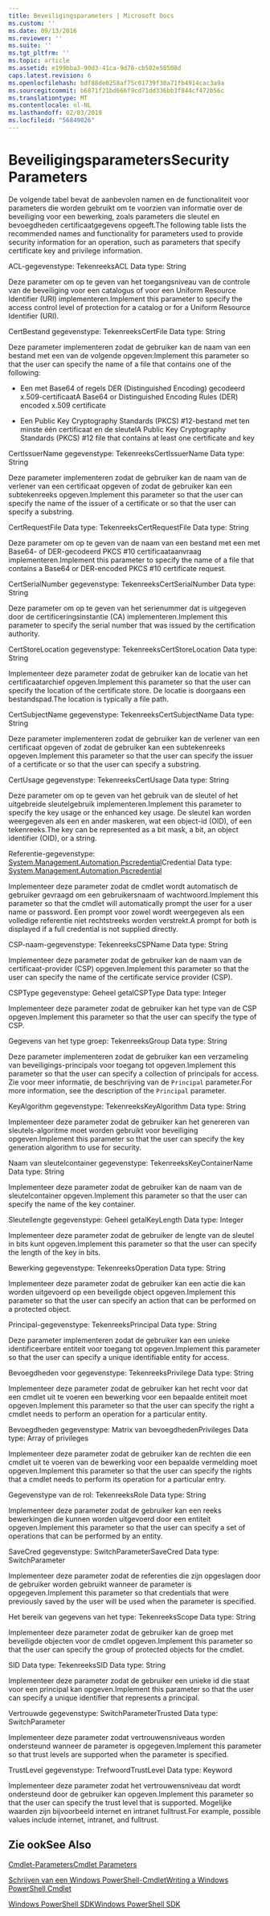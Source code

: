 ```yaml
---
title: Beveiligingsparameters | Microsoft Docs
ms.custom: ''
ms.date: 09/13/2016
ms.reviewer: ''
ms.suite: ''
ms.tgt_pltfrm: ''
ms.topic: article
ms.assetid: e199bba3-90d3-41ca-9d78-cb502e58508d
caps.latest.revision: 6
ms.openlocfilehash: bdf88de0258af75c01739f30a71fb4914cac3a9a
ms.sourcegitcommit: b6871f21bd666f9cd71dd336bb3f844cf472b56c
ms.translationtype: MT
ms.contentlocale: nl-NL
ms.lasthandoff: 02/03/2019
ms.locfileid: "56849026"
---
```

# <a name="security-parameters"></a><span data-ttu-id="57f10-102">Beveiligingsparameters</span><span class="sxs-lookup"><span data-stu-id="57f10-102">Security Parameters</span></span>

<span data-ttu-id="57f10-103">De volgende tabel bevat de aanbevolen namen en de functionaliteit voor parameters die worden gebruikt om te voorzien van informatie over de beveiliging voor een bewerking, zoals parameters die sleutel en bevoegdheden certificaatgegevens opgeeft.</span><span class="sxs-lookup"><span data-stu-id="57f10-103">The following table lists the recommended names and functionality for parameters used to provide security information for an operation, such as parameters that specify certificate key and privilege information.</span></span>

<span data-ttu-id="57f10-104">ACL-gegevenstype: Tekenreeks</span><span class="sxs-lookup"><span data-stu-id="57f10-104">ACL Data type: String</span></span>

<span data-ttu-id="57f10-105">Deze parameter om op te geven van het toegangsniveau van de controle van de beveiliging voor een catalogus of voor een Uniform Resource Identifier (URI) implementeren.</span><span class="sxs-lookup"><span data-stu-id="57f10-105">Implement this parameter to specify the access control level of protection for a catalog or for a Uniform Resource Identifier (URI).</span></span>

<span data-ttu-id="57f10-106">CertBestand gegevenstype: Tekenreeks</span><span class="sxs-lookup"><span data-stu-id="57f10-106">CertFile Data type: String</span></span>

<span data-ttu-id="57f10-107">Deze parameter implementeren zodat de gebruiker kan de naam van een bestand met een van de volgende opgeven:</span><span class="sxs-lookup"><span data-stu-id="57f10-107">Implement this parameter so that the user can specify the name of a file that contains one of the following:</span></span>

- <span data-ttu-id="57f10-108">Een met Base64 of regels DER (Distinguished Encoding) gecodeerd x.509-certificaat</span><span class="sxs-lookup"><span data-stu-id="57f10-108">A Base64 or Distinguished Encoding Rules (DER) encoded x.509 certificate</span></span>

- <span data-ttu-id="57f10-109">Een Public Key Cryptography Standards (PKCS) #12-bestand met ten minste één certificaat en de sleutel</span><span class="sxs-lookup"><span data-stu-id="57f10-109">A Public Key Cryptography Standards (PKCS) #12 file that contains at least one certificate and key</span></span>

<span data-ttu-id="57f10-110">CertIssuerName gegevenstype: Tekenreeks</span><span class="sxs-lookup"><span data-stu-id="57f10-110">CertIssuerName Data type: String</span></span>

<span data-ttu-id="57f10-111">Deze parameter implementeren zodat de gebruiker kan de naam van de verlener van een certificaat opgeven of zodat de gebruiker kan een subtekenreeks opgeven.</span><span class="sxs-lookup"><span data-stu-id="57f10-111">Implement this parameter so that the user can specify the name of the issuer of a certificate or so that the user can specify a substring.</span></span>

<span data-ttu-id="57f10-112">CertRequestFile Data type: Tekenreeks</span><span class="sxs-lookup"><span data-stu-id="57f10-112">CertRequestFile Data type: String</span></span>

<span data-ttu-id="57f10-113">Deze parameter om op te geven van de naam van een bestand met een met Base64- of DER-gecodeerd PKCS #10 certificaataanvraag implementeren.</span><span class="sxs-lookup"><span data-stu-id="57f10-113">Implement this parameter to specify the name of a file that contains a Base64 or DER-encoded PKCS #10 certificate request.</span></span>

<span data-ttu-id="57f10-114">CertSerialNumber gegevenstype: Tekenreeks</span><span class="sxs-lookup"><span data-stu-id="57f10-114">CertSerialNumber Data type: String</span></span>

<span data-ttu-id="57f10-115">Deze parameter om op te geven van het serienummer dat is uitgegeven door de certificeringsinstantie (CA) implementeren.</span><span class="sxs-lookup"><span data-stu-id="57f10-115">Implement this parameter to specify the serial number that was issued by the certification authority.</span></span>

<span data-ttu-id="57f10-116">CertStoreLocation gegevenstype: Tekenreeks</span><span class="sxs-lookup"><span data-stu-id="57f10-116">CertStoreLocation Data type: String</span></span>

<span data-ttu-id="57f10-117">Implementeer deze parameter zodat de gebruiker kan de locatie van het certificaatarchief opgeven.</span><span class="sxs-lookup"><span data-stu-id="57f10-117">Implement this parameter so that the user can specify the location of the certificate store.</span></span> <span data-ttu-id="57f10-118">De locatie is doorgaans een bestandspad.</span><span class="sxs-lookup"><span data-stu-id="57f10-118">The location is typically a file path.</span></span>

<span data-ttu-id="57f10-119">CertSubjectName gegevenstype: Tekenreeks</span><span class="sxs-lookup"><span data-stu-id="57f10-119">CertSubjectName Data type: String</span></span>

<span data-ttu-id="57f10-120">Deze parameter implementeren zodat de gebruiker kan de verlener van een certificaat opgeven of zodat de gebruiker kan een subtekenreeks opgeven.</span><span class="sxs-lookup"><span data-stu-id="57f10-120">Implement this parameter so that the user can specify the issuer of a certificate or so that the user can specify a substring.</span></span>

<span data-ttu-id="57f10-121">CertUsage gegevenstype: Tekenreeks</span><span class="sxs-lookup"><span data-stu-id="57f10-121">CertUsage Data type: String</span></span>

<span data-ttu-id="57f10-122">Deze parameter om op te geven van het gebruik van de sleutel of het uitgebreide sleutelgebruik implementeren.</span><span class="sxs-lookup"><span data-stu-id="57f10-122">Implement this parameter to specify the key usage or the enhanced key usage.</span></span> <span data-ttu-id="57f10-123">De sleutel kan worden weergegeven als een en ander maskeren, wat een object-id (OID), of een tekenreeks.</span><span class="sxs-lookup"><span data-stu-id="57f10-123">The key can be represented as a bit mask, a bit, an object identifier (OID), or a string.</span></span>

<span data-ttu-id="57f10-124">Referentie-gegevenstype: [System.Management.Automation.Pscredential](/dotnet/api/System.Management.Automation.PSCredential)</span><span class="sxs-lookup"><span data-stu-id="57f10-124">Credential Data type: [System.Management.Automation.Pscredential](/dotnet/api/System.Management.Automation.PSCredential)</span></span>

<span data-ttu-id="57f10-125">Implementeer deze parameter zodat de cmdlet wordt automatisch de gebruiker gevraagd om een gebruikersnaam of wachtwoord.</span><span class="sxs-lookup"><span data-stu-id="57f10-125">Implement this parameter so that the cmdlet will automatically prompt the user for a user name or password.</span></span> <span data-ttu-id="57f10-126">Een prompt voor zowel wordt weergegeven als een volledige referentie niet rechtstreeks worden verstrekt.</span><span class="sxs-lookup"><span data-stu-id="57f10-126">A prompt for both is displayed if a full credential is not supplied directly.</span></span>

<span data-ttu-id="57f10-127">CSP-naam-gegevenstype: Tekenreeks</span><span class="sxs-lookup"><span data-stu-id="57f10-127">CSPName Data type: String</span></span>

<span data-ttu-id="57f10-128">Implementeer deze parameter zodat de gebruiker kan de naam van de certificaat-provider (CSP) opgeven.</span><span class="sxs-lookup"><span data-stu-id="57f10-128">Implement this parameter so that the user can specify the name of the certificate service provider (CSP).</span></span>

<span data-ttu-id="57f10-129">CSPType gegevenstype: Geheel getal</span><span class="sxs-lookup"><span data-stu-id="57f10-129">CSPType Data type: Integer</span></span>

<span data-ttu-id="57f10-130">Implementeer deze parameter zodat de gebruiker kan het type van de CSP opgeven.</span><span class="sxs-lookup"><span data-stu-id="57f10-130">Implement this parameter so that the user can specify the type of CSP.</span></span>

<span data-ttu-id="57f10-131">Gegevens van het type groep: Tekenreeks</span><span class="sxs-lookup"><span data-stu-id="57f10-131">Group Data type: String</span></span>

<span data-ttu-id="57f10-132">Deze parameter implementeren zodat de gebruiker kan een verzameling van beveiligings-principals voor toegang tot opgeven.</span><span class="sxs-lookup"><span data-stu-id="57f10-132">Implement this parameter so that the user can specify a collection of principals for access.</span></span> <span data-ttu-id="57f10-133">Zie voor meer informatie, de beschrijving van de `Principal` parameter.</span><span class="sxs-lookup"><span data-stu-id="57f10-133">For more information, see the description of the `Principal` parameter.</span></span>

<span data-ttu-id="57f10-134">KeyAlgorithm gegevenstype: Tekenreeks</span><span class="sxs-lookup"><span data-stu-id="57f10-134">KeyAlgorithm Data type: String</span></span>

<span data-ttu-id="57f10-135">Implementeer deze parameter zodat de gebruiker kan het genereren van sleutels-algoritme moet worden gebruikt voor beveiliging opgeven.</span><span class="sxs-lookup"><span data-stu-id="57f10-135">Implement this parameter so that the user can specify the key generation algorithm to use for security.</span></span>

<span data-ttu-id="57f10-136">Naam van sleutelcontainer gegevenstype: Tekenreeks</span><span class="sxs-lookup"><span data-stu-id="57f10-136">KeyContainerName Data type: String</span></span>

<span data-ttu-id="57f10-137">Implementeer deze parameter zodat de gebruiker kan de naam van de sleutelcontainer opgeven.</span><span class="sxs-lookup"><span data-stu-id="57f10-137">Implement this parameter so that the user can specify the name of the key container.</span></span>

<span data-ttu-id="57f10-138">Sleutellengte gegevenstype: Geheel getal</span><span class="sxs-lookup"><span data-stu-id="57f10-138">KeyLength Data type: Integer</span></span>

<span data-ttu-id="57f10-139">Implementeer deze parameter zodat de gebruiker de lengte van de sleutel in bits kunt opgeven.</span><span class="sxs-lookup"><span data-stu-id="57f10-139">Implement this parameter so that the user can specify the length of the key in bits.</span></span>

<span data-ttu-id="57f10-140">Bewerking gegevenstype: Tekenreeks</span><span class="sxs-lookup"><span data-stu-id="57f10-140">Operation Data type: String</span></span>

<span data-ttu-id="57f10-141">Implementeer deze parameter zodat de gebruiker kan een actie die kan worden uitgevoerd op een beveiligde object opgeven.</span><span class="sxs-lookup"><span data-stu-id="57f10-141">Implement this parameter so that the user can specify an action that can be performed on a protected object.</span></span>

<span data-ttu-id="57f10-142">Principal-gegevenstype: Tekenreeks</span><span class="sxs-lookup"><span data-stu-id="57f10-142">Principal Data type: String</span></span>

<span data-ttu-id="57f10-143">Deze parameter implementeren zodat de gebruiker kan een unieke identificeerbare entiteit voor toegang tot opgeven.</span><span class="sxs-lookup"><span data-stu-id="57f10-143">Implement this parameter so that the user can specify a unique identifiable entity for access.</span></span>

<span data-ttu-id="57f10-144">Bevoegdheden voor gegevenstype: Tekenreeks</span><span class="sxs-lookup"><span data-stu-id="57f10-144">Privilege Data type: String</span></span>

<span data-ttu-id="57f10-145">Implementeer deze parameter zodat de gebruiker kan het recht voor dat een cmdlet uit te voeren een bewerking voor een bepaalde entiteit moet opgeven.</span><span class="sxs-lookup"><span data-stu-id="57f10-145">Implement this parameter so that the user can specify the right a cmdlet needs to perform an operation for a particular entity.</span></span>

<span data-ttu-id="57f10-146">Bevoegdheden gegevenstype: Matrix van bevoegdheden</span><span class="sxs-lookup"><span data-stu-id="57f10-146">Privileges Data type: Array of privileges</span></span>

<span data-ttu-id="57f10-147">Implementeer deze parameter zodat de gebruiker kan de rechten die een cmdlet uit te voeren van de bewerking voor een bepaalde vermelding moet opgeven.</span><span class="sxs-lookup"><span data-stu-id="57f10-147">Implement this parameter so that the user can specify the rights that a cmdlet needs to perform its operation for a particular entry.</span></span>

<span data-ttu-id="57f10-148">Gegevenstype van de rol: Tekenreeks</span><span class="sxs-lookup"><span data-stu-id="57f10-148">Role Data type: String</span></span>

<span data-ttu-id="57f10-149">Implementeer deze parameter zodat de gebruiker kan een reeks bewerkingen die kunnen worden uitgevoerd door een entiteit opgeven.</span><span class="sxs-lookup"><span data-stu-id="57f10-149">Implement this parameter so that the user can specify a set of operations that can be performed by an entity.</span></span>

<span data-ttu-id="57f10-150">SaveCred gegevenstype: SwitchParameter</span><span class="sxs-lookup"><span data-stu-id="57f10-150">SaveCred Data type: SwitchParameter</span></span>

<span data-ttu-id="57f10-151">Implementeer deze parameter zodat de referenties die zijn opgeslagen door de gebruiker worden gebruikt wanneer de parameter is opgegeven.</span><span class="sxs-lookup"><span data-stu-id="57f10-151">Implement this parameter so that credentials that were previously saved by the user will be used when the parameter is specified.</span></span>

<span data-ttu-id="57f10-152">Het bereik van gegevens van het type: Tekenreeks</span><span class="sxs-lookup"><span data-stu-id="57f10-152">Scope Data type: String</span></span>

<span data-ttu-id="57f10-153">Implementeer deze parameter zodat de gebruiker kan de groep met beveiligde objecten voor de cmdlet opgeven.</span><span class="sxs-lookup"><span data-stu-id="57f10-153">Implement this parameter so that the user can specify the group of protected objects for the cmdlet.</span></span>

<span data-ttu-id="57f10-154">SID Data type: Tekenreeks</span><span class="sxs-lookup"><span data-stu-id="57f10-154">SID Data type: String</span></span>

<span data-ttu-id="57f10-155">Implementeer deze parameter zodat de gebruiker een unieke id die staat voor een principal kan opgeven.</span><span class="sxs-lookup"><span data-stu-id="57f10-155">Implement this parameter so that the user can specify a unique identifier that represents a principal.</span></span>

<span data-ttu-id="57f10-156">Vertrouwde gegevenstype: SwitchParameter</span><span class="sxs-lookup"><span data-stu-id="57f10-156">Trusted Data type: SwitchParameter</span></span>

<span data-ttu-id="57f10-157">Implementeer deze parameter zodat vertrouwensniveaus worden ondersteund wanneer de parameter is opgegeven.</span><span class="sxs-lookup"><span data-stu-id="57f10-157">Implement this parameter so that trust levels are supported when the parameter is specified.</span></span>

<span data-ttu-id="57f10-158">TrustLevel gegevenstype: Trefwoord</span><span class="sxs-lookup"><span data-stu-id="57f10-158">TrustLevel Data type: Keyword</span></span>

<span data-ttu-id="57f10-159">Implementeer deze parameter zodat het vertrouwensniveau dat wordt ondersteund door de gebruiker kan opgeven.</span><span class="sxs-lookup"><span data-stu-id="57f10-159">Implement this parameter so that the user can specify the trust level that is supported.</span></span> <span data-ttu-id="57f10-160">Mogelijke waarden zijn bijvoorbeeld internet en intranet fulltrust.</span><span class="sxs-lookup"><span data-stu-id="57f10-160">For example, possible values include internet, intranet, and fulltrust.</span></span>

## <a name="see-also"></a><span data-ttu-id="57f10-161">Zie ook</span><span class="sxs-lookup"><span data-stu-id="57f10-161">See Also</span></span>

[<span data-ttu-id="57f10-162">Cmdlet-Parameters</span><span class="sxs-lookup"><span data-stu-id="57f10-162">Cmdlet Parameters</span></span>](./cmdlet-parameters.md)

[<span data-ttu-id="57f10-163">Schrijven van een Windows PowerShell-Cmdlet</span><span class="sxs-lookup"><span data-stu-id="57f10-163">Writing a Windows PowerShell Cmdlet</span></span>](./writing-a-windows-powershell-cmdlet.md)

[<span data-ttu-id="57f10-164">Windows PowerShell SDK</span><span class="sxs-lookup"><span data-stu-id="57f10-164">Windows PowerShell SDK</span></span>](../windows-powershell-reference.md)
